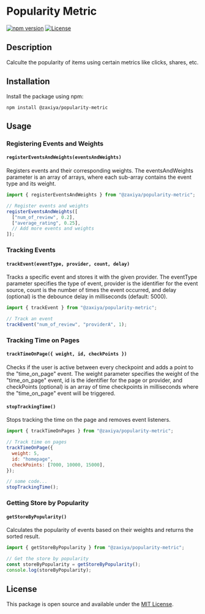 # Popularity Metric

[![npm version](https://img.shields.io/npm/v/@zaxiya/popularity-metric.svg)](https://www.npmjs.com/package/@zaxiya/popularity-metric)
[![License](https://img.shields.io/badge/license-MIT-blue.svg)](https://opensource.org/licenses/MIT)

## Description

Calculte the popularity of items using certain metrics like clicks, shares, etc.

## Installation

Install the package using npm:

```
npm install @zaxiya/popularity-metric
```

## Usage

### Registering Events and Weights

#### `registerEventsAndWeights(eventsAndWeights)`

Registers events and their corresponding weights. The eventsAndWeights parameter is an array of arrays, where each sub-array contains the event type and its weight.

```javascript
import { registerEventsAndWeights } from "@zaxiya/popularity-metric";

// Register events and weights
registerEventsAndWeights([
  ["num_of_review", 0.2],
  ["average_rating", 0.25],
  // Add more events and weights
]);
```

### Tracking Events

#### `trackEvent(eventType, provider, count, delay)`

Tracks a specific event and stores it with the given provider. The eventType parameter specifies the type of event, provider is the identifier for the event source, count is the number of times the event occurred, and delay (optional) is the debounce delay in milliseconds (default: 5000).

```javascript
import { trackEvent } from "@zaxiya/popularity-metric";

// Track an event
trackEvent("num_of_review", "providerA", 1);
```

### Tracking Time on Pages

#### `trackTimeOnPage({ weight, id, checkPoints })`

Checks if the user is active between every checkpoint and adds a point to the "time_on_page" event. The weight parameter specifies the weight of the "time_on_page" event, id is the identifier for the page or provider, and checkPoints (optional) is an array of time checkpoints in milliseconds where the "time_on_page" event will be triggered.

#### `stopTrackingTime()`

Stops tracking the time on the page and removes event listeners.

```javascript
import { trackTimeOnPages } from "@zaxiya/popularity-metric";

// Track time on pages
trackTimeOnPage({
  weight: 5,
  id: "homepage",
  checkPoints: [7000, 10000, 15000],
});

// some code...
stopTrackingTime();
```

### Getting Store by Popularity

#### `getStoreByPopularity()`

Calculates the popularity of events based on their weights and returns the sorted result.

```javascript
import { getStoreByPopularity } from "@zaxiya/popularity-metric";

// Get the store by popularity
const storeByPopularity = getStoreByPopularity();
console.log(storeByPopularity);
```

## License

This package is open source and available under the [MIT License](https://opensource.org/licenses/MIT).
